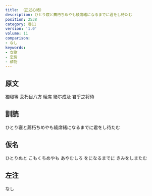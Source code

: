 ```yaml
---
title: （正述心緒）
description: ひとり寝と薦朽ちめやも綾席緒になるまでに君をし待たむ
position: 2538
category: 巻11
version: '1.0'
volume: 11
comparison:
- なし
keywords:
- 女歌
- 恋情
- 植物
---
```


## 原文

獨寝等 茭朽目八方 綾席 緒尓成及 君乎之将待

## 訓読

ひとり寝と薦朽ちめやも綾席緒になるまでに君をし待たむ

## 仮名

ひとりぬと こもくちめやも あやむしろ をになるまでに きみをしまたむ

## 左注

なし
